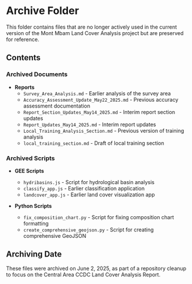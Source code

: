 # Archive Folder

This folder contains files that are no longer actively used in the current version of the Mont Mbam Land Cover Analysis project but are preserved for reference.

## Contents

### Archived Documents

- **Reports**
  - `Survey_Area_Analysis.md` - Earlier analysis of the survey area
  - `Accuracy_Assessment_Update_May22_2025.md` - Previous accuracy assessment documentation
  - `Report_Section_Updates_May14_2025.md` - Interim report section updates
  - `Report_Updates_May14_2025.md` - Interim report updates
  - `Local_Training_Analysis_Section.md` - Previous version of training analysis
  - `local_training_section.md` - Draft of local training section

### Archived Scripts

- **GEE Scripts**
  - `hydribasins.js` - Script for hydrological basin analysis
  - `classify_app.js` - Earlier classification application
  - `landcover_app.js` - Earlier land cover visualization app

- **Python Scripts**
  - `fix_composition_chart.py` - Script for fixing composition chart formatting
  - `create_comprehensive_geojson.py` - Script for creating comprehensive GeoJSON

## Archiving Date

These files were archived on June 2, 2025, as part of a repository cleanup to focus on the Central Area CCDC Land Cover Analysis Report.
